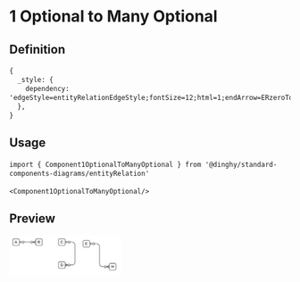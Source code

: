 # 1 Optional to Many Optional

## Definition

```
{
  _style: { 
    dependency: 'edgeStyle=entityRelationEdgeStyle;fontSize=12;html=1;endArrow=ERzeroToMany;startArrow=ERzeroToOne;',
  },
}
```

## Usage

```
import { Component1OptionalToManyOptional } from '@dinghy/standard-components-diagrams/entityRelation'

<Component1OptionalToManyOptional/>
```

## Preview

<img src="./component-1-optional-to-many-optional.png" width="200"/>
